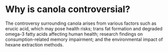 # Why is canola controversial?

The controversy surrounding canola arises from various factors such as erucic acid, which may pose health risks; trans fat formation and degraded omega-3 fatty acids affecting human health; research findings on consumption-related memory impairment; and the environmental impact of hexane extraction methods.